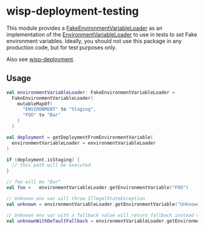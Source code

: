 # wisp-deployment-testing

This module provides a [FakeEnvironmentVariableLoader](https://github.com/cashapp/misk/blob/master/wisp-deployment-testing/src/main/kotlin/wisp/deployment/FakeEnvironmentVariableLoader.kt)
as an implementation of the [EnvironmentVariableLoader](https://github.com/cashapp/misk/blob/master/wisp-deployment/src/main/kotlin/wisp/deployment/EnvironmentVariableLoader.kt)
to use in tests to set Fake environment variables. Ideally, you should not use this package in any
production code, but for test purposes only.

Also see [wisp-deployment](https://github.com/cashapp/misk/tree/master/wisp-deployment).

## Usage

```kotlin
val environmentVariableLoader: FakeEnvironmentVariableLoader = 
  FakeEnvironmentVariableLoader(
    mutableMapOf(
      "ENVIRONMENT" to "Staging",
      "FOO" to "Bar"
    )
  )

val deployment = getDeploymentFromEnvironmentVariable(
  environmentVariableLoader = environmentVariableLoader
)

if (deployment.isStaging) {
  // this path will be executed
}

// foo will be "Bar"
val foo =   environmentVariableLoader.getEnvironmentVariable("FOO")

// Unknown env var will throw IllegalStateException
val unknown = environmentVariableLoader.getEnvironmentVariable("Unknown")

// Unknown env var with a fallback value will return fallback instead of throwing IllegalStateException
val unknownWithDefaultFallback = environmentVariableLoader.getEnvironmentVariable("UNKNOWN", "FALLBACK") // "FALLBACK"
```